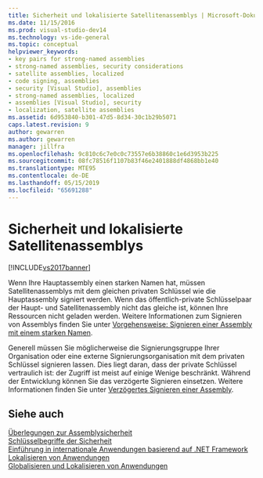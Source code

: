 ```yaml
---
title: Sicherheit und lokalisierte Satellitenassemblys | Microsoft-Dokumentation
ms.date: 11/15/2016
ms.prod: visual-studio-dev14
ms.technology: vs-ide-general
ms.topic: conceptual
helpviewer_keywords:
- key pairs for strong-named assemblies
- strong-named assemblies, security considerations
- satellite assemblies, localized
- code signing, assemblies
- security [Visual Studio], assemblies
- strong-named assemblies, localized
- assemblies [Visual Studio], security
- localization, satellite assemblies
ms.assetid: 6d953840-b301-47d5-8d34-30c1b29b5071
caps.latest.revision: 9
author: gewarren
ms.author: gewarren
manager: jillfra
ms.openlocfilehash: 9c810c6c7e0c0c73557e6b38860c1e6d3953b225
ms.sourcegitcommit: 08fc78516f1107b83f46e2401888df4868bb1e40
ms.translationtype: MTE95
ms.contentlocale: de-DE
ms.lasthandoff: 05/15/2019
ms.locfileid: "65691288"
---
```

# <a name="security-and-localized-satellite-assemblies"></a>Sicherheit und lokalisierte Satellitenassemblys
[!INCLUDE[vs2017banner](../includes/vs2017banner.md)]

Wenn Ihre Hauptassembly einen starken Namen hat, müssen Satellitenassemblys mit dem gleichen privaten Schlüssel wie die Hauptassembly signiert werden. Wenn das öffentlich-private Schlüsselpaar der Haupt- und Satellitenassembly nicht das gleiche ist, können Ihre Ressourcen nicht geladen werden. Weitere Informationen zum Signieren von Assemblys finden Sie unter [Vorgehensweise: Signieren einer Assembly mit einem starken Namen](https://msdn.microsoft.com/library/2c30799a-a826-46b4-a25d-c584027a6c67).  
  
 Generell müssen Sie möglicherweise die Signierungsgruppe Ihrer Organisation oder eine externe Signierungsorganisation mit dem privaten Schlüssel signieren lassen. Dies liegt daran, dass der private Schlüssel vertraulich ist: der Zugriff ist meist auf einige Wenige beschränkt. Während der Entwicklung können Sie das verzögerte Signieren einsetzen. Weitere Informationen finden Sie unter [Verzögertes Signieren einer Assembly](https://msdn.microsoft.com/library/9d300e17-5bf1-4360-97da-2aa55efd9070).  
  
## <a name="see-also"></a>Siehe auch  
 [Überlegungen zur Assemblysicherheit](https://msdn.microsoft.com/library/1b5439c1-f3d5-4529-bd69-01814703d067)   
 [Schlüsselbegriffe der Sicherheit](https://msdn.microsoft.com/library/3cfced4f-ea02-4e66-ae98-d69286363e98)   
 [Einführung in internationale Anwendungen basierend auf .NET Framework](../ide/introduction-to-international-applications-based-on-the-dotnet-framework.md)   
 [Lokalisieren von Anwendungen](../ide/localizing-applications.md)   
 [Globalisieren und Lokalisieren von Anwendungen](../ide/globalizing-and-localizing-applications.md)
